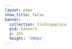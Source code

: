 ```yaml
---
layout: page
show_title: false
banner:
  collection: findingaplace
  pid: banner3
  y: 25%
  height: '500px'
---
```

